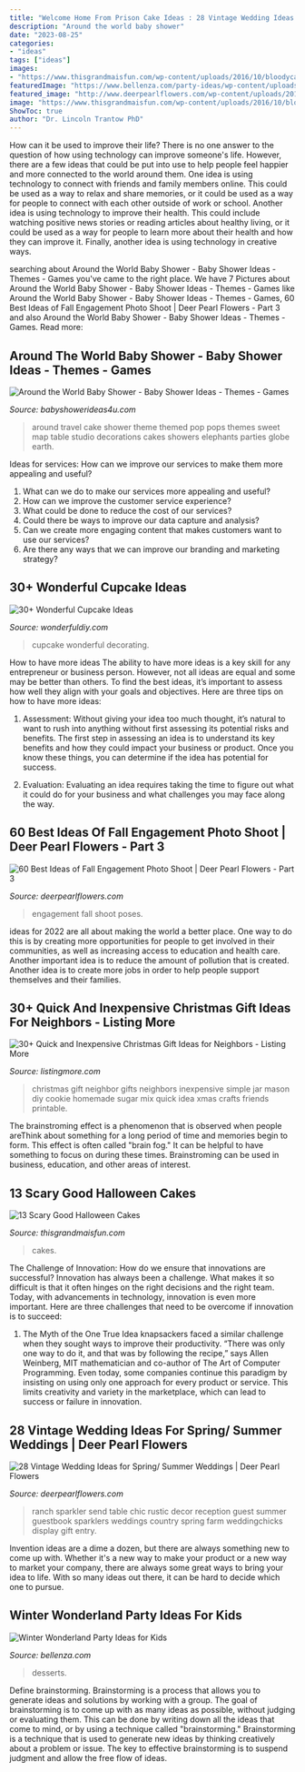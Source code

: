 ```yaml
---
title: "Welcome Home From Prison Cake Ideas : 28 Vintage Wedding Ideas For Spring/ Summer Weddings"
description: "Around the world baby shower"
date: "2023-08-25"
categories:
- "ideas"
tags: ["ideas"]
images:
- "https://www.thisgrandmaisfun.com/wp-content/uploads/2016/10/bloodycake2_sayitwithcake-768x1024-750x1000.jpg"
featuredImage: "https://www.bellenza.com/party-ideas/wp-content/uploads/winter-wonderland-foodgifts-626x1024.jpg"
featured_image: "http://www.deerpearlflowers.com/wp-content/uploads/2015/10/Chic-vintage-ranch-wedding-decor.jpg"
image: "https://www.thisgrandmaisfun.com/wp-content/uploads/2016/10/bloodycake2_sayitwithcake-768x1024-750x1000.jpg"
ShowToc: true
author: "Dr. Lincoln Trantow PhD"
---
```



How can it be used to improve their life?
There is no one answer to the question of how using technology can improve someone's life. However, there are a few ideas that could be put into use to help people feel happier and more connected to the world around them. One idea is using technology to connect with friends and family members online. This could be used as a way to relax and share memories, or it could be used as a way for people to connect with each other outside of work or school. Another idea is using technology to improve their health. This could include watching positive news stories or reading articles about healthy living, or it could be used as a way for people to learn more about their health and how they can improve it. Finally, another idea is using technology in creative ways.

	

		
searching about Around the World Baby Shower - Baby Shower Ideas - Themes - Games you've came to the right place. We have 7 Pictures about Around the World Baby Shower - Baby Shower Ideas - Themes - Games like Around the World Baby Shower - Baby Shower Ideas - Themes - Games, 60 Best Ideas of Fall Engagement Photo Shoot | Deer Pearl Flowers - Part 3 and also Around the World Baby Shower - Baby Shower Ideas - Themes - Games. Read more:
		
    
## Around The World Baby Shower - Baby Shower Ideas - Themes - Games

<img loading=lazy src="http://www.babyshowerideas4u.com/wp-content/uploads/2014/04/around-the-world-baby-shower-theme-ideas-decorations-map-mat-treats-with-elephants-dessert-table-world-cake-pop.jpg" onerror="this.onerror=null;this.src='https://tse4.mm.bing.net/th?id=OIP.QE1zLfuBywCfBTWPDWu7TQHaLH&amp;pid=15.1';" alt="Around the World Baby Shower - Baby Shower Ideas - Themes - Games">

_Source: babyshowerideas4u.com_

>around travel cake shower theme themed pop pops themes sweet map table studio decorations cakes showers elephants parties globe earth. 

	

Ideas for services: How can we improve our services to make them more appealing and useful?
1. What can we do to make our services more appealing and useful? 
2. How can we improve the customer service experience? 
3. What could be done to reduce the cost of our services? 
4. Could there be ways to improve our data capture and analysis? 
5. Can we create more engaging content that makes customers want to use our services? 
6. Are there any ways that we can improve our branding and marketing strategy?

    
## 30+ Wonderful Cupcake Ideas

<img loading=lazy src="https://cdn.wonderfuldiy.com/wp-content/uploads/2014/09/cupcake-idea-6.jpg" onerror="this.onerror=null;this.src='https://tse3.mm.bing.net/th?id=OIP.2-RnP1MXovBraTTnHSLVQQHaJ4&amp;pid=15.1';" alt="30+ Wonderful Cupcake Ideas">

_Source: wonderfuldiy.com_

>cupcake wonderful decorating. 

	

How to have more ideas
The ability to have more ideas is a key skill for any entrepreneur or business person. However, not all ideas are equal and some may be better than others. To find the best ideas, it’s important to assess how well they align with your goals and objectives. Here are three tips on how to have more ideas:
1. Assessment: Without giving your idea too much thought, it’s natural to want to rush into anything without first assessing its potential risks and benefits. The first step in assessing an idea is to understand its key benefits and how they could impact your business or product. Once you know these things, you can determine if the idea has potential for success.

2. Evaluation: Evaluating an idea requires taking the time to figure out what it could do for your business and what challenges you may face along the way.

    
## 60 Best Ideas Of Fall Engagement Photo Shoot | Deer Pearl Flowers - Part 3

<img loading=lazy src="https://www.deerpearlflowers.com/wp-content/uploads/2016/08/Fall-Engagement-Photo-Shoot-and-Poses-Ideas-49.jpg" onerror="this.onerror=null;this.src='https://tse3.mm.bing.net/th?id=OIP.1sEjVev3SxUe0rhQ1l1p-QHaLH&amp;pid=15.1';" alt="60 Best Ideas of Fall Engagement Photo Shoot | Deer Pearl Flowers - Part 3">

_Source: deerpearlflowers.com_

>engagement fall shoot poses. 

	

ideas for 2022 are all about making the world a better place. One way to do this is by creating more opportunities for people to get involved in their communities, as well as increasing access to education and health care. Another important idea is to reduce the amount of pollution that is created. Another idea is to create more jobs in order to help people support themselves and their families.

    
## 30+ Quick And Inexpensive Christmas Gift Ideas For Neighbors - Listing More

<img loading=lazy src="https://listingmore.com/wp-content/uploads/2016/12/christmas-gift-ideas-for-neighbors/23-christmas-gift-ideas-for-neighbor-and-friends.jpg" onerror="this.onerror=null;this.src='https://tse3.mm.bing.net/th?id=OIP.U8aR7U_P2jHcCXqJEMhQ-AHaLR&amp;pid=15.1';" alt="30+ Quick and Inexpensive Christmas Gift Ideas for Neighbors - Listing More">

_Source: listingmore.com_

>christmas gift neighbor gifts neighbors inexpensive simple jar mason diy cookie homemade sugar mix quick idea xmas crafts friends printable. 

	

The brainstroming effect is a phenomenon that is observed when people areThink about something for a long period of time and memories begin to form. This effect is often called "brain fog." It can be helpful to have something to focus on during these times. Brainstroming can be used in business, education, and other areas of interest.

    
## 13 Scary Good Halloween Cakes

<img loading=lazy src="https://www.thisgrandmaisfun.com/wp-content/uploads/2016/10/bloodycake2_sayitwithcake-768x1024-750x1000.jpg" onerror="this.onerror=null;this.src='https://tse3.mm.bing.net/th?id=OIP.x5U0zJVqZjGdy-hTkYrr2QHaJ4&amp;pid=15.1';" alt="13 Scary Good Halloween Cakes">

_Source: thisgrandmaisfun.com_

>cakes. 

	

The Challenge of Innovation: How do we ensure that innovations are successful?
Innovation has always been a challenge. What makes it so difficult is that it often hinges on the right decisions and the right team. Today, with advancements in technology, innovation is even more important. Here are three challenges that need to be overcome if innovation is to succeed:
1. The Myth of the One True Idea
 knapsackers faced a similar challenge when they sought ways to improve their productivity. “There was only one way to do it, and that was by following the recipe,” says Allen Weinberg, MIT mathematician and co-author of The Art of Computer Programming. Even today, some companies continue this paradigm by insisting on using only one approach for every product or service. This limits creativity and variety in the marketplace, which can lead to success or failure in innovation.


    
## 28 Vintage Wedding Ideas For Spring/ Summer Weddings | Deer Pearl Flowers

<img loading=lazy src="http://www.deerpearlflowers.com/wp-content/uploads/2015/10/Chic-vintage-ranch-wedding-decor.jpg" onerror="this.onerror=null;this.src='https://tse2.mm.bing.net/th?id=OIP.mtcC2jVDvw54wDEZ6SRUcgHaLH&amp;pid=15.1';" alt="28 Vintage Wedding Ideas for Spring/ Summer Weddings | Deer Pearl Flowers">

_Source: deerpearlflowers.com_

>ranch sparkler send table chic rustic decor reception guest summer guestbook sparklers weddings country spring farm weddingchicks display gift entry. 

	

Invention ideas are a dime a dozen, but there are always something new to come up with. Whether it's a new way to make your product or a new way to market your company, there are always some great ways to bring your idea to life. With so many ideas out there, it can be hard to decide which one to pursue.

    
## Winter Wonderland Party Ideas For Kids

<img loading=lazy src="https://www.bellenza.com/party-ideas/wp-content/uploads/winter-wonderland-foodgifts-626x1024.jpg" onerror="this.onerror=null;this.src='https://tse4.mm.bing.net/th?id=OIP.ItGXY9__MRNnMm6oa-lLxAHaMH&amp;pid=15.1';" alt="Winter Wonderland Party Ideas for Kids">

_Source: bellenza.com_

>desserts. 

	

Define brainstorming.
Brainstorming is a process that allows you to generate ideas and solutions by working with a group. The goal of brainstorming is to come up with as many ideas as possible, without judging or evaluating them. This can be done by writing down all the ideas that come to mind, or by using a technique called "brainstorming." Brainstorming is a technique that is used to generate new ideas by thinking creatively about a problem or issue. The key to effective brainstorming is to suspend judgment and allow the free flow of ideas.

